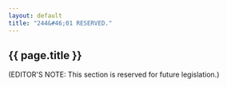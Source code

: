 ```yaml
---
layout: default
title: "244&#46;01 RESERVED."
---
```


{{ page.title }}
----------------

(EDITOR'S NOTE: This section is reserved for future legislation.)